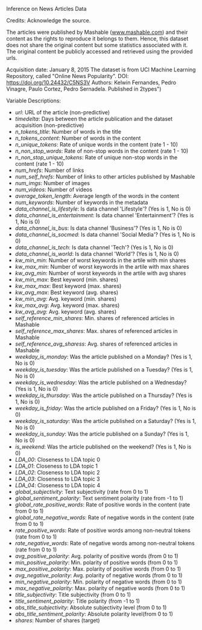 Inference on News Articles Data 

Credits: Acknowledge the source.

The articles were published by Mashable (www.mashable.com) and their content as the rights to reproduce it belongs to them. Hence, this dataset does not share the original content but some statistics associated with it. The original content be publicly accessed and retrieved using the provided urls.

Acquisition date: January 8, 2015
The dataset is from UCI Machine Learning Repository, called "Online News Popularity".
DOI: https://doi.org/10.24432/C5NS3V
Authors: Kelwin Fernandes, Pedro Vinagre, Paulo Cortez, Pedro Sernadela. Published in 2types")

Variable Descriptions:

- _url_: URL of the article (non-predictive)
- _timedelta_: Days between the article publication and the dataset acquisition (non-predictive)
- _n_tokens_title_: Number of words in the title
- _n_tokens_content_: Number of words in the content
- _n_unique_tokens_: Rate of unique words in the content (rate 1 - 10)
- _n_non_stop_words_: Rate of non-stop words in the content (rate 1 - 10)
- _n_non_stop_unique_tokens_: Rate of unique non-stop words in the content (rate 1 - 10)
- _num_hrefs_: Number of links
- _num_self_hrefs_: Number of links to other articles published by Mashable
- _num_imgs_: Number of images
- _num_videos_: Number of videos
- _average_token_length_: Average length of the words in the content
- _num_keywords_: Number of keywords in the metadata
- _data_channel_is_lifestyle_: Is data channel 'Lifestyle'? (Yes is 1, No is 0)
- _data_channel_is_entertainment_: Is data channel 'Entertainment'? (Yes is 1, No is 0)
- _data_channel_is_bus_: Is data channel 'Business'? (Yes is 1, No is 0)
- _data_channel_is_socmed_: Is data channel 'Social Media'? (Yes is 1, No is 0)
- _data_channel_is_tech_: Is data channel 'Tech'? (Yes is 1, No is 0)
- _data_channel_is_world_: Is data channel 'World'? (Yes is 1, No is 0)
- _kw_min_min_: Number of worst keywords in the artile with min shares
- _kw_max_min_: Number of worst keywords in the artile with max shares
- _kw_avg_min_: Number of worst keywords in the artile with avg shares
- _kw_min_max_: Best keyword (min. shares)
- _kw_max_max_: Best keyword (max. shares)
- _kw_avg_max_: Best keyword (avg. shares)
- _kw_min_avg_: Avg. keyword (min. shares)
- _kw_max_avg_: Avg. keyword (max. shares)
- _kw_avg_avg_: Avg. keyword (avg. shares)
- _self_reference_min_shares_: Min. shares of referenced articles in Mashable
- _self_reference_max_shares_: Max. shares of referenced articles in Mashable
- _self_reference_avg_sharess_: Avg. shares of referenced articles in Mashable
- _weekday_is_monday_: Was the article published on a Monday? (Yes is 1, No is 0)
- _weekday_is_tuesday_: Was the article published on a Tuesday? (Yes is 1, No is 0)
- _weekday_is_wednesday_: Was the article published on a Wednesday? (Yes is 1, No is 0)
- _weekday_is_thursday_: Was the article published on a Thursday? (Yes is 1, No is 0)
- _weekday_is_friday_: Was the article published on a Friday? (Yes is 1, No is 0)
- _weekday_is_saturday_: Was the article published on a Saturday? (Yes is 1, No is 0)
- _weekday_is_sunday_: Was the article published on a Sunday? (Yes is 1, No is 0)
- _is_weekend_: Was the article published on the weekend? (Yes is 1, No is 0)
- _LDA_00_: Closeness to LDA topic 0
- _LDA_01_: Closeness to LDA topic 1
- _LDA_02_: Closeness to LDA topic 2
- _LDA_03_: Closeness to LDA topic 3
- _LDA_04_: Closeness to LDA topic 4
- _global_subjectivity_: Text subjectivity (rate from 0 to 1)
- _global_sentiment_polarity_: Text sentiment polarity (rate from -1 to 1)
- _global_rate_positive_words_: Rate of positive words in the content (rate from 0 to 1)
- _global_rate_negative_words_: Rate of negative words in the content (rate from 0 to 1)
- _rate_positive_words_: Rate of positive words among non-neutral tokens (rate from 0 to 1)
- _rate_negative_words_: Rate of negative words among non-neutral tokens (rate from 0 to 1)
- _avg_positive_polarity_: Avg. polarity of positive words (from 0 to 1)
- _min_positive_polarity_: Min. polarity of positive words (from 0 to 1)
- _max_positive_polarity_: Max. polarity of positive words (from 0 to 1)
- _avg_negative_polarity_: Avg. polarity of negative words (from 0 to 1)
- _min_negative_polarity_: Min. polarity of negative words (from 0 to 1)
- _max_negative_polarity_: Max. polarity of negative words (from 0 to 1)
- _title_subjectivity_: Title subjectivity (from 0 to 1)
- _title_sentiment_polarity_: Title polarity (from -1 to 1)
- _abs_title_subjectivity_: Absolute subjectivity level (from 0 to 1)
- _abs_title_sentiment_polarity_: Absolute polarity level(from 0 to 1)
- _shares_: Number of shares (target)
